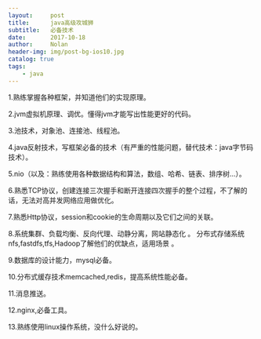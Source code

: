 ```yaml
---
layout:     post
title:      java高级攻城狮
subtitle:   必备技术
date:       2017-10-18
author:     Nolan
header-img: img/post-bg-ios10.jpg
catalog: true
tags:
    - java
---
```


1.熟练掌握各种框架，并知道他们的实现原理。

2.jvm虚拟机原理、调优。懂得jvm才能写出性能更好的代码。

3.池技术，对象池、连接池、线程池。

4.java反射技术，写框架必备的技术（有严重的性能问题，替代技术：java字节码技术）。

5.nio（以及：熟练使用各种数据结构和算法，数组、哈希、链表、排序树...）。

6.熟悉TCP协议，创建连接三次握手和断开连接四次握手的整个过程，不了解的话，无法对高并发网络应用做优化。

7.熟悉Http协议，session和cookie的生命周期以及它们之间的关联。

8.系统集群、负载均衡、反向代理、动静分离，网站静态化 。 分布式存储系统
nfs,fastdfs,tfs,Hadoop了解他们的优缺点，适用场景 。

9.数据库的设计能力，mysql必备。

10.分布式缓存技术memcached,redis，提高系统性能必备。

11.消息推送。

12.nginx,必备工具。

13.熟练使用linux操作系统，没什么好说的。
